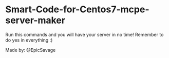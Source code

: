 # Smart-Code-for-Centos7-mcpe-server-maker
Run this commands and you will have your server in no time!
Remember to do yes in everything :)

Made by: @EpicSavage
